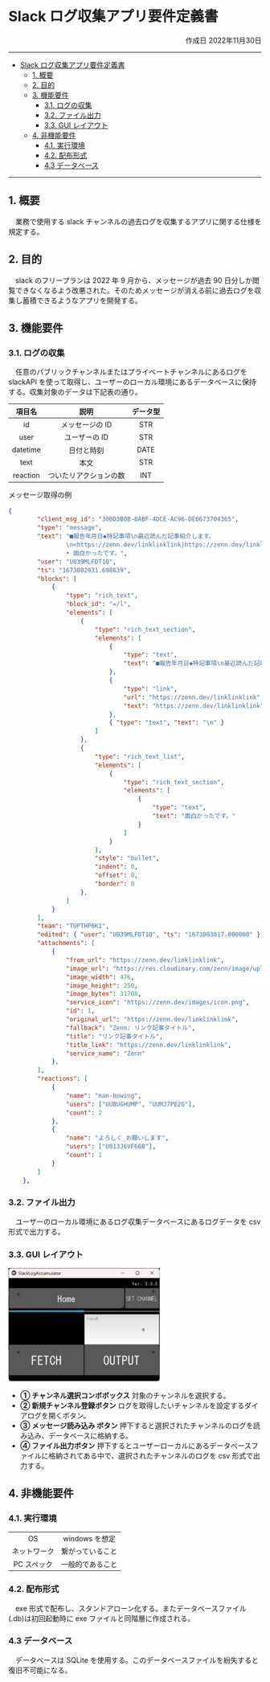 # Slack ログ収集アプリ要件定義書

<div style="text-align:right">作成日 2022年11月30日</div>

---

<!-- code_chunk_output -->

- [Slack ログ収集アプリ要件定義書](#slack-ログ収集アプリ要件定義書)
  - [1. 概要](#1-概要)
  - [2. 目的](#2-目的)
  - [3. 機能要件](#3-機能要件)
    - [3.1. ログの収集](#31-ログの収集)
    - [3.2. ファイル出力](#32-ファイル出力)
    - [3.3. GUI レイアウト](#33-gui-レイアウト)
  - [4. 非機能要件](#4-非機能要件)
    - [4.1. 実行環境](#41-実行環境)
    - [4.2. 配布形式](#42-配布形式)
    - [4.3 データベース](#43-データベース)

<!-- /code_chunk_output -->

---

## 1. 概要

&emsp;業務で使用する slack チャンネルの過去ログを収集するアプリに関する仕様を規定する。

## 2. 目的

&emsp;slack のフリープランは 2022 年 9 月から、メッセージが過去 90 日分しか閲覧できなくなるよう改悪された。そのためメッセージが消える前に過去ログを収集し蓄積できるようなアプリを開発する。

<div style="page-break-before:always"></div>

## 3. 機能要件

### 3.1. ログの収集

&emsp;任意のパブリックチャンネルまたはプライベートチャンネルにあるログを slackAPI を使って取得し、ユーザーのローカル環境にあるデータベースに保持する。収集対象のデータは下記表の通り。

|  項目名  |          説明          | データ型 |
| :------: | :--------------------: | :------: |
|    id    |    メッセージの ID     |   STR    |
|   user   |     ユーザーの ID      |   STR    |
| datetime |       日付と時刻       |   DATE   |
|   text   |          本文          |   STR    |
| reaction | ついたリアクションの数 |   INT    |

メッセージ取得の例

```json
{
        "client_msg_id": "30BD3B0B-8ABF-4DCE-AC96-DE6673704365",
        "type": "message",
        "text": "■報告年月日◆特記事項\n最近読んだ記事紹介します。
                \n<https://zenn.dev/linklinklink|https://zenn.dev/linklinklink>\n
                • 面白かったです。",
        "user": "U039MLFDT1Q",
        "ts": "1673002931.698639",
        "blocks": [
            {
                "type": "rich_text",
                "block_id": "=/l",
                "elements": [
                    {
                        "type": "rich_text_section",
                        "elements": [
                            {
                                "type": "text",
                                "text": "■報告年月日◆特記事項\n最近読んだ記事紹介します。\n"
                            },
                            {
                                "type": "link",
                                "url": "https://zenn.dev/linklinklink",
                                "text": "https://zenn.dev/linklinklink"
                            },
                            { "type": "text", "text": "\n" }
                        ]
                    },
                    {
                        "type": "rich_text_list",
                        "elements": [
                            {
                                "type": "rich_text_section",
                                "elements": [
                                    {
                                        "type": "text",
                                        "text": "面白かったです。"
                                    }
                                ]
                            }
                        ],
                        "style": "bullet",
                        "indent": 0,
                        "offset": 0,
                        "border": 0
                    },
                ]
            }
        ],
        "team": "TUPTHP6K1",
        "edited": { "user": "U039MLFDT1Q", "ts": "1673003017.000000" },
        "attachments": [
            {
                "from_url": "https://zenn.dev/linklinklink",
                "image_url": "https://res.cloudinary.com/zenn/image/upload/z4sxah.png",
                "image_width": 476,
                "image_height": 250,
                "image_bytes": 31708,
                "service_icon": "https://zenn.dev/images/icon.png",
                "id": 1,
                "original_url": "https://zenn.dev/linklinklink",
                "fallback": "Zenn: リンク記事タイトル",
                "title": "リンク記事タイトル",
                "title_link": "https://zenn.dev/linklinklink",
                "service_name": "Zenn"
            },
        ],
        "reactions": [
            {
                "name": "man-bowing",
                "users": ["UUBUGHUMP", "UUMJ7PE2G"],
                "count": 2
            },
            {
                "name": "よろしく_お願いします",
                "users": ["U013J6VF66B"],
                "count": 1
            }
        ]
    },
```

### 3.2. ファイル出力

&emsp;ユーザーのローカル環境にあるログ収集データベースにあるログデータを csv 形式で出力する。

### 3.3. GUI レイアウト

<img src="src\GUI.svg" width=60%>

-   **① チャンネル選択コンボボックス**
    対象のチャンネルを選択する。
-   **② 新規チャンネル登録ボタン**
    ログを取得したいチャンネルを設定するダイアログを開くボタン。
-   **③ メッセージ読み込み ボタン**
    押下すると選択されたチャンネルのログを読み込み、データベースに格納する。
-   **④ ファイル出力ボタン**
    押下するとユーザーローカルにあるデータベースファイルに格納されてある中で、選択されたチャンネルのログを csv 形式で出力する。

## 4. 非機能要件

### 4.1. 実行環境

|              |                  |
| :----------: | :--------------: |
|      OS      |  windows を想定  |
| ネットワーク | 繋がっていること |
| PC スペック  | 一般的であること |

### 4.2. 配布形式

&emsp;exe 形式で配布し、スタンドアローン化する。またデータベースファイル(.db)は初回起動時に exe ファイルと同階層に作成される。

### 4.3 データベース

&emsp;データベースは SQLite を使用する。このデータベースファイルを紛失すると復旧不可能になる。
